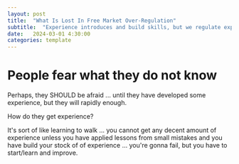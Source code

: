 ```yaml
---
layout: post
title:  "What Is Lost In Free Market Over-Regulation"
subtitle:  "Experience introduces and build skills, but we regulate experience out of the reach of voters"
date:   2024-03-01 4:30:00
categories: template
---
```



# People fear what they do not know

Perhaps, they SHOULD be afraid ... until they have developed some experience, but they will rapidly enough.

How do they get experience?

It's sort of like learning to walk ... you cannot get any decent amount of experience unless you have applied lessons from small mistakes and you have build your stock of of experience ... you're gonna fail, but you have to start/learn and improve.
